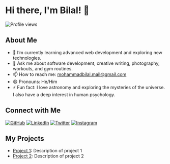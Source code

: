 # Hi there, I'm Bilal! 👋

![Profile views](https://gpvc.arturio.dev/mohdbilal)

## About Me
- 🌱 I’m currently learning advanced web development and exploring new technologies.
- 💬 Ask me about software development, creative writing, photography, workouts, and gym routines.
- 📫 How to reach me: [mohammadbilal.mail@gmail.com](mailto:mohammadbilal.mail@gmail.com)
- 😄 Pronouns: He/Him
- ⚡ Fun fact: I love astronomy and exploring the mysteries of the universe. I also have a deep interest in human psychology.

## Connect with Me

[![GitHub](https://img.shields.io/badge/-GitHub-181717?style=flat&logo=github)](https://github.com/bghub-c)
[![LinkedIn](https://img.shields.io/badge/-LinkedIn-0077B5?style=flat&logo=linkedin&logoColor=white)](https://linkedin.com/in/mohd--bilal--)
[![Twitter](https://img.shields.io/badge/-Twitter-1DA1F2?style=flat&logo=twitter&logoColor=white)](https://twitter.com/mohdbilal)
[![Instagram](https://img.shields.io/badge/-Instagram-E4405F?style=flat&logo=instagram&logoColor=white)](https://instagram.com/mohd.bilal__)

## My Projects

- [Project 1](https://github.com/mohdbilal/project1): Description of project 1
- [Project 2](https://github.com/mohdbilal/project2): Description of project 2

